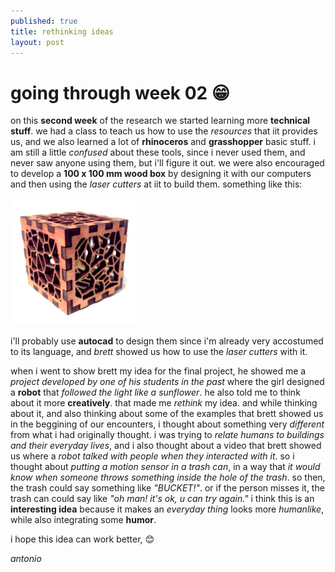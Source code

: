 ```yaml
---
published: true
title: rethinking ideas
layout: post
---
```

# going through week 02 😁

on this **second week** of the research we started learning more **technical stuff**. we had a class to teach us how to use the *resources* that iit provides us, and we also learned a lot of **rhinoceros** and **grasshopper** basic stuff. i am still a little *confused* about these tools, since i never used them, and never saw anyone using them, but i'll figure it out.
we were also encouraged to develop a **100 x 100 mm wood box** by designing it with our computers and then using the *laser cutters* at iit to build them. something like this:

![Example of Wood Box](https://raw.githubusercontent.com/jorgeuntd/jorgeuntd.github.io/master/images/wood_box.jpg)

i'll probably use **autocad** to design them since i'm already very accostumed to its language, and *brett* showed us how to use the *laser cutters* with it.

when i went to show brett my idea for the final project, he showed me a *project developed by one of his students in the past* where the girl designed a **robot** that *followed the light like a sunflower*. he also told me to think about it more **creatively**. that made me *rethink* my idea. and while thinking about it, and also thinking about some of the examples that brett showed us in the beggining of our encounters, i thought about something very *different* from what i had originally thought. i was trying to *relate humans to buildings and their everyday lives*, and i also thought about a video that brett showed us where a *robot talked with people when they interacted with it*. so i thought about *putting a motion sensor in a trash can*, in a way that *it would know when someone throws something inside the hole of the trash*. so then, the trash could say something like *"BUCKET!"*. or if the person misses it, the trash can could say like *"oh man! it's ok, u can try again."*
i think this is an **interesting idea** because it makes an *everyday thing* looks more *humanlike*, while also integrating some **humor**.

i hope this idea can work better, 😊

*antonio*
